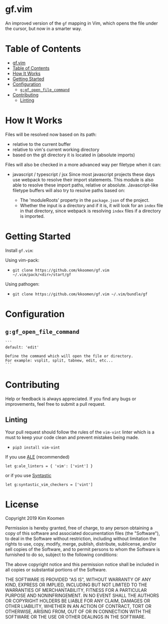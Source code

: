 # gf.vim

An improved version of the `gf` mapping in Vim, which opens the file under the
cursor, but now in a smarter way.

# Table of Contents
- [gf.vim](#gfvim)
- [Table of Contents](#table-of-contents)
- [How It Works](#how-it-works)
- [Getting Started](#getting-started)
- [Configuration](#configuration)
  * [`g:gf_open_file_command`](#ggf_open_file_command)
- [Contributing](#contributing)
  * [Linting](#linting)

# How It Works

Files will be resolved now based on its path:<br />
- relative to the current buffer
- relative to vim's current working directory
- based on the git directory it is located in (absolute imports)

Files will also be checked in a more advanced way per filetype when it can:

- javascript / typescript / jsx
    Since most javascript projects these days use webpack to resolve their
    import statements. This module is also able to resolve these import paths,
    relative or absolute. Javascript-like filetype buffers will also try to
    resolve paths based on:

    - The 'moduleRoots' property in the `package.json` of the project.
    - Whether the input is a directory and if it is, it will look for an `index`
      file in that directory, since webpack is resolving `index` files if a
      directory is imported.

# Getting Started

Install `gf.vim`:

Using vim-pack:

- `git clone https://github.com/kkoomen/gf.vim ~/.vim/pack/<dir>/start/gf`

Using pathogen:

- `git clone https://github.com/kkoomen/gf.vim ~/.vim/bundle/gf`

# Configuration

## `g:gf_open_file_command`
    ```
    default: 'edit'

    Define the command which will open the file or directory.
    For example: vsplit, split, tabnew, edit, etc...
    ```

# Contributing

Help or feedback is always appreciated. If you find any bugs or improvements,
feel free to submit a pull request.

## Linting

Your pull request should follow the rules of the `vim-vint` linter which is a
must to keep your code clean and prevent mistakes being made.

- `pip3 install vim-vint`

If you use [ALE](https://github.com/w0rp/ale) (recommended)

```
let g:ale_linters = { 'vim': ['vint'] }
```

or if you use [Syntastic](https://github.com/vim-syntastic/syntastic)
```
let g:syntastic_vim_checkers = ['vint']
```

# License

Copyright 2019 Kim Koomen

Permission is hereby granted, free of charge, to any person obtaining a copy of
this software and associated documentation files (the "Software"), to deal in
the Software without restriction, including without limitation the rights to
use, copy, modify, merge, publish, distribute, sublicense, and/or sell copies of
the Software, and to permit persons to whom the Software is furnished to do so,
subject to the following conditions:

The above copyright notice and this permission notice shall be included in all
copies or substantial portions of the Software.

THE SOFTWARE IS PROVIDED "AS IS", WITHOUT WARRANTY OF ANY KIND, EXPRESS OR
IMPLIED, INCLUDING BUT NOT LIMITED TO THE WARRANTIES OF MERCHANTABILITY, FITNESS
FOR A PARTICULAR PURPOSE AND NONINFRINGEMENT. IN NO EVENT SHALL THE AUTHORS OR
COPYRIGHT HOLDERS BE LIABLE FOR ANY CLAIM, DAMAGES OR OTHER LIABILITY, WHETHER
IN AN ACTION OF CONTRACT, TORT OR OTHERWISE, ARISING FROM, OUT OF OR IN
CONNECTION WITH THE SOFTWARE OR THE USE OR OTHER DEALINGS IN THE SOFTWARE.
